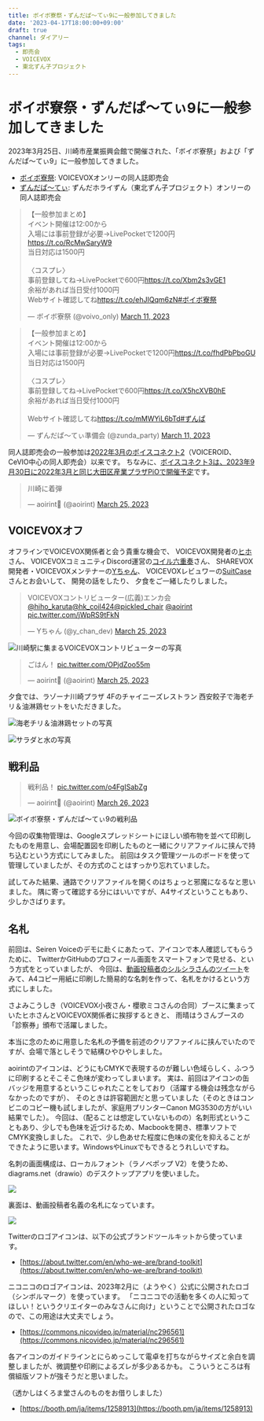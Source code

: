```yaml
---
title: ボイボ寮祭・ずんだぱ～てぃ9に一般参加してきました
date: '2023-04-17T18:00:00+09:00'
draft: true
channel: ダイアリー
tags:
  - 即売会
  - VOICEVOX
  - 東北ずん子プロジェクト
---
```

# ボイボ寮祭・ずんだぱ～てぃ9に一般参加してきました

2023年3月25日、川崎市産業振興会館で開催された、「ボイボ寮祭」および「ずんだぱ～てぃ9」に一般参加してきました。

- [ボイボ寮祭](https://voicevox.net/): VOICEVOXオンリーの同人誌即売会
- [ずんだぱ～てぃ](https://zunko.moe/): ずんだホライずん（東北ずん子プロジェクト）オンリーの同人誌即売会

<blockquote class="twitter-tweet"><p lang="ja" dir="ltr">【一般参加まとめ】<br />イベント開催は12:00から<br />入場には事前登録が必要→LivePocketで1200円<a href="https://t.co/RcMwSaryW9">https://t.co/RcMwSaryW9</a><br />当日対応は1500円<br /><br />〈コスプレ〉<br />事前登録してね→LivePocketで600円<a href="https://t.co/Xbm2s3vGE1">https://t.co/Xbm2s3vGE1</a><br />余裕があれば当日受付1000円<br />Webサイト確認してね<a href="https://t.co/ehJIQqm6zN">https://t.co/ehJIQqm6zN</a><a href="https://twitter.com/hashtag/%E3%83%9C%E3%82%A4%E3%83%9C%E5%AF%AE%E7%A5%AD?src=hash&amp;ref_src=twsrc%5Etfw">#ボイボ寮祭</a></p>&mdash; ボイボ寮祭 (@voivo_only) <a href="https://twitter.com/voivo_only/status/1634562114412253184?ref_src=twsrc%5Etfw">March 11, 2023</a></blockquote>

<blockquote class="twitter-tweet"><p lang="ja" dir="ltr">【一般参加まとめ】<br />イベント開催は12:00から<br />入場には事前登録が必要→LivePocketで1200円<a href="https://t.co/fhdPbPboGU">https://t.co/fhdPbPboGU</a><br />当日対応は1500円<br /><br />〈コスプレ〉<br />事前登録してね→LivePocketで600円<a href="https://t.co/X5hcXVB0hE">https://t.co/X5hcXVB0hE</a><br />余裕があれば当日受付1000円<br /><br />Webサイト確認してね<a href="https://t.co/mMWYiL6bTd">https://t.co/mMWYiL6bTd</a><a href="https://twitter.com/hashtag/%E3%81%9A%E3%82%93%E3%81%B1?src=hash&amp;ref_src=twsrc%5Etfw">#ずんぱ</a></p>&mdash; ずんだぱ～てぃ準備会 (@zunda_party) <a href="https://twitter.com/zunda_party/status/1634562157512921088?ref_src=twsrc%5Etfw">March 11, 2023</a></blockquote>

同人誌即売会の一般参加は[2022年3月のボイスコネクト2](/entry/2022/03/28/voiceconnect2_post)（VOICEROID、CeVIO中心の同人即売会）以来です。
ちなみに、[ボイスコネクト3は、2023年9月30日に2022年3月と同じ大田区産業プラザPiOで開催予定](https://twitter.com/voiceconnect_ad/status/1634932264558825472)です。

<blockquote class="twitter-tweet"><p lang="ja" dir="ltr">川崎に着弾</p>&mdash; aoirint🎐 (@aoirint) <a href="https://twitter.com/aoirint/status/1639460283168210944?ref_src=twsrc%5Etfw">March 25, 2023</a></blockquote>

## VOICEVOXオフ

オフラインでVOICEVOX関係者と会う貴重な機会で、
VOICEVOX開発者の[ヒホ](https://twitter.com/hiho_karuta)さん、
VOICEVOXコミュニティDiscord運営の[コイル六重奏](https://twitter.com/hk_coil424)さん、
SHAREVOX開発者・VOICEVOXメンテナーの[Yちゃん](https://twitter.com/y_chan_dev)、
VOICEVOXレビュワーの[SuitCase](https://twitter.com/pickled_chair)さんとお会いして、
開発の話をしたり、
夕食をご一緒したりしました。

<blockquote class="twitter-tweet"><p lang="ja" dir="ltr">VOICEVOXコントリビューター(広義)エンカ会<a href="https://twitter.com/hiho_karuta?ref_src=twsrc%5Etfw">@hiho_karuta</a><a href="https://twitter.com/hk_coil424?ref_src=twsrc%5Etfw">@hk_coil424</a><a href="https://twitter.com/pickled_chair?ref_src=twsrc%5Etfw">@pickled_chair</a> <a href="https://twitter.com/aoirint?ref_src=twsrc%5Etfw">@aoirint</a> <a href="https://t.co/jWpRS9tFkN">pic.twitter.com/jWpRS9tFkN</a></p>&mdash; Yちゃん (@y_chan_dev) <a href="https://twitter.com/y_chan_dev/status/1639558087760826368?ref_src=twsrc%5Etfw">March 25, 2023</a></blockquote>

![川崎駅に集まるVOICEVOXコントリビューターの写真](images/voivofest_contributors.jpg "川崎駅に集まるVOICEVOXコントリビューター")

<blockquote class="twitter-tweet"><p lang="ja" dir="ltr">ごはん！ <a href="https://t.co/OPjdZoo55m">pic.twitter.com/OPjdZoo55m</a></p>&mdash; aoirint🎐 (@aoirint) <a href="https://twitter.com/aoirint/status/1639603865451630592?ref_src=twsrc%5Etfw">March 25, 2023</a></blockquote>

夕食では、ラゾーナ川崎プラザ 4Fのチャイニーズレストラン 西安餃子で海老チリ＆油淋鶏セットをいただきました。

![海老チリ＆油淋鶏セットの写真](images/voivofest_dinner.jpg "海老チリ＆油淋鶏セット")

![サラダと水の写真](images/voivofest_salad.jpg "サラダと水")

## 戦利品

<blockquote class="twitter-tweet"><p lang="ja" dir="ltr">戦利品！ <a href="https://t.co/o4FgISabZg">pic.twitter.com/o4FgISabZg</a></p>&mdash; aoirint🎐 (@aoirint) <a href="https://twitter.com/aoirint/status/1639921011008339971?ref_src=twsrc%5Etfw">March 26, 2023</a></blockquote>

![ボイボ寮祭・ずんだぱ～てぃ9の戦利品](images/voivofest_collected.jpg "ボイボ寮祭・ずんだぱ～てぃ9の戦利品")

今回の収集物管理は、Googleスプレッドシートにほしい頒布物を並べて印刷したものを用意し、会場配置図を印刷したものと一緒にクリアファイルに挟んで持ち込むという方式にしてみました。
前回はタスク管理ツールのボードを使って管理していましたが、その方式のことはすっかり忘れていました。

試してみた結果、通路でクリアファイルを開くのはちょっと邪魔になるなと思いました。
隅に寄って確認する分にはいいですが、A4サイズということもあり、少しかさばります。

## 名札

前回は、Seiren Voiceのデモに赴くにあたって、アイコンで本人確認してもらうために、
TwitterかGitHubのプロフィール画面をスマートフォンで見せる、という方式をとっていましたが、
今回は、[動画投稿者のシルシラさんのツイート](https://twitter.com/sirusira/status/1639147553861283846)をみて、A4コピー用紙に印刷した簡易的な名刺を作って、名札をかけるという方式にしました。

さよみこうしき（VOICEVOX小夜さん・櫻歌ミコさんの合同）ブースに集まっていたヒホさんとVOICEVOX関係者に挨拶するときと、
雨晴はうさんブースの「診察券」頒布で活躍しました。

本当に念のために用意した名札の予備を前述のクリアファイルに挟んでいたのですが、会場で落としそうで結構ひやひやしました。

aoirintのアイコンは、どうにもCMYKで表現するのが難しい色域らしく、ふつうに印刷するとそこそこ色味が変わってしまいます。
実は、前回はアイコンの缶バッジを用意するというこじゃれたことをしており（活躍する機会は残念ながらなかったのですが）、
そのときは許容範囲だと思っていました（そのときはコンビニのコピー機も試しましたが、家庭用プリンターCanon MG3530の方がいい結果でした）。
今回は、（配ることは想定していないものの）名刺形式ということもあり、少しでも色味を近づけるため、Macbookを開き、標準ソフトでCMYK変換しました。
これで、少し色あせた程度に色味の変化を抑えることができたように思います。WindowsやLinuxでもできるとうれしいですね。

名刺の画面構成は、ローカルフォント（ラノベポップ V2）を使うため、diagrams.net（drawio）のデスクトップアプリを使いました。

![](images/voivofest_card_aoirint.jpg)

裏面は、動画投稿者名義の名札になっています。

![](images/voivofest_card_kanomiya.jpg)

Twitterのロゴアイコンは、以下の公式ブランドツールキットから使っています。

- [https://about.twitter.com/en/who-we-are/brand-toolkit](https://about.twitter.com/en/who-we-are/brand-toolkit)

ニコニコのロゴアイコンは、2023年2月に（ようやく）公式に公開されたロゴ（シンボルマーク）を使っています。
「ニコニコでの活動を多くの人に知ってほしい！というクリエイターのみなさんに向け」ということで公開されたロゴなので、この用途は大丈夫でしょう。

- [https://commons.nicovideo.jp/material/nc296561](https://commons.nicovideo.jp/material/nc296561)

各アイコンのガイドラインとにらめっこして電卓を打ちながらサイズと余白を調整しましたが、微調整や印刷によるズレが多少あるかも。
こういうところは有償組版ソフトが強そうだと思いました。

（透かしはくろま堂さんのものをお借りしました）

- [https://booth.pm/ja/items/1258913](https://booth.pm/ja/items/1258913)
